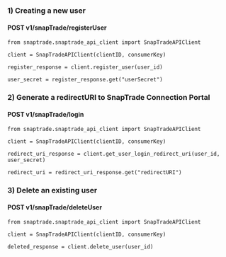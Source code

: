 ### 1) Creating a new user 

#### POST v1/snapTrade/registerUser

```
from snaptrade.snaptrade_api_client import SnapTradeAPIClient

client = SnapTradeAPIClient(clientID, consumerKey)

register_response = client.register_user(user_id)

user_secret = register_response.get("userSecret") 
```

### 2) Generate a redirectURI to SnapTrade Connection Portal 

#### POST v1/snapTrade/login

```
from snaptrade.snaptrade_api_client import SnapTradeAPIClient

client = SnapTradeAPIClient(clientID, consumerKey)

redirect_uri_response = client.get_user_login_redirect_uri(user_id, user_secret)

redirect_uri = redirect_uri_response.get("redirectURI")
```

### 3) Delete an existing user

#### POST v1/snapTrade/deleteUser

```
from snaptrade.snaptrade_api_client import SnapTradeAPIClient

client = SnapTradeAPIClient(clientID, consumerKey)

deleted_response = client.delete_user(user_id)
```